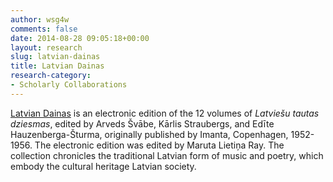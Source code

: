 ```yaml
---
author: wsg4w
comments: false
date: 2014-08-28 09:05:18+00:00
layout: research
slug: latvian-dainas
title: Latvian Dainas
research-category:
- Scholarly Collaborations
---
```


[Latvian Dainas](http://latviandainas.lib.virginia.edu/) is an electronic edition of the 12 volumes of _Latviešu tautas dziesmas_, edited by Arveds Švābe, Kārlis Straubergs, and Edīte Hauzenberga-Šturma, originally published by Imanta, Copenhagen, 1952-1956. The electronic edition was edited by Maruta Lietiņa Ray. The collection chronicles the traditional Latvian form of music and poetry, which embody the cultural heritage Latvian society.
